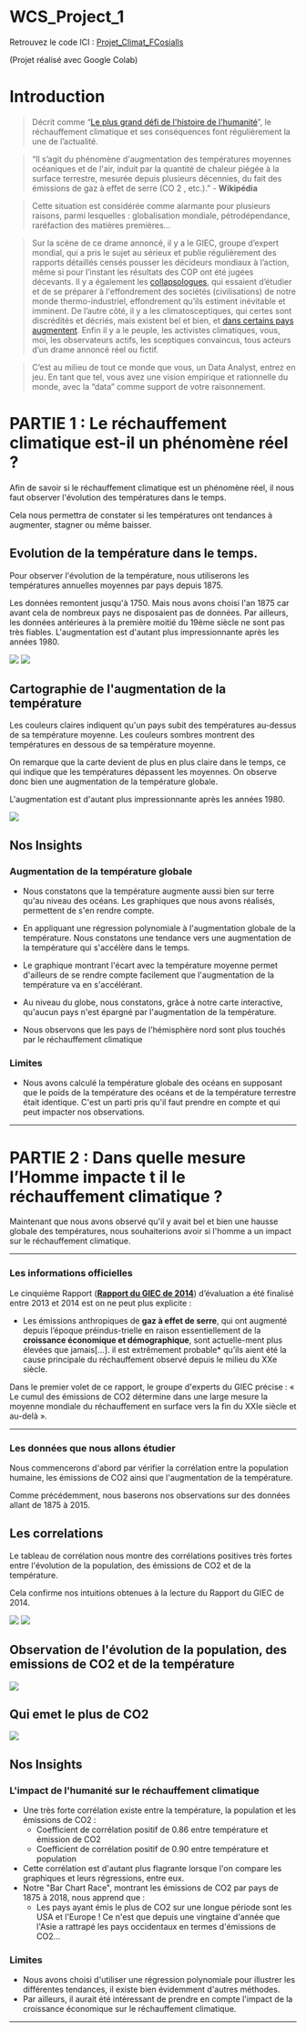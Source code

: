 # WCS_Project_1

Retrouvez le code ICI : [Projet_Climat_FCosialls](https://github.com/Fcosialls/WCS_Project_1/blob/main/projet_Climat_FCosialls.ipynb)

(Projet réalisé avec Google Colab)

# Introduction

> Décrit comme “[Le plus grand défi de l'histoire de l'humanité](https://www.youtube.com/watch?v=wW-acBEjQEM)”, le réchauffement climatique et ses conséquences font régulièrement la une de l’actualité.

> “Il s’agit du phénomène d'augmentation des températures moyennes océaniques et
de l'air, induit par la quantité de chaleur piégée à la surface terrestre, mesurée depuis plusieurs décennies, du fait des émissions de gaz à effet de serre (CO 2 , etc.).” - **Wikipédia**

> Cette situation est considérée comme alarmante pour plusieurs raisons, parmi
lesquelles : globalisation mondiale, pétrodépendance, raréfaction des matières
premières...

> Sur la scène de ce drame annoncé, il y a le GIEC, groupe d’expert mondial, qui a pris le sujet au sérieux et publie régulièrement des rapports détaillés censés pousser les décideurs mondiaux à l’action, même si pour l’instant les résultats des COP ont été jugées décevants. Il y a également les [collapsologues](https://www.youtube.com/watch?v=VrljSX_Fz9I), qui essaient d’étudier et de se préparer à l'effondrement des sociétés (civilisations) de notre monde thermo-industriel, effondrement qu’ils estiment inévitable et imminent. De l’autre côté, il y a les climatosceptiques, qui certes sont discrédités et décriés, mais existent bel et
bien, et [dans certains pays augmentent](https://www.huffingtonpost.fr/2018/04/10/les-climatosceptiques-sont-de-plus-en-plus-nombreux-aux-etats-unis-depuis-que-trump-est-president_a_23406376/). Enfin il y a le peuple, les activistes
climatiques, vous, moi, les observateurs actifs, les sceptiques convaincus, tous
acteurs d’un drame annoncé réel ou fictif.

> C’est au milieu de tout ce monde que vous, un Data Analyst, entrez en jeu. En tant que tel, vous avez une vision empirique et rationnelle du monde, avec la “data” comme support de votre raisonnement.

# **PARTIE 1** : Le réchauffement climatique est-il un phénomène réel ?

Afin de savoir si le réchauffement climatique est un phénomène réel, il nous faut observer l'évolution des températures dans le temps.

Cela nous permettra de constater si les températures ont tendances à augmenter, stagner ou même baisser. 

## Evolution de la température dans le temps.

Pour observer l'évolution de la température, nous utiliserons les températures annuelles moyennes par pays depuis 1875.

Les données remontent jusqu'à 1750. Mais nous avons choisi l'an 1875 car avant cela de nombreux pays ne disposaient pas de données. Par ailleurs, les données antérieures à la première moitié du 19ème siècle ne sont pas très fiables. L'augmentation est d'autant plus impressionnante après les années 1980.

![](https://raw.githubusercontent.com/Fcosialls/FCosialls_Portfolio/main/Projet_1/graph01.png)
![](https://raw.githubusercontent.com/Fcosialls/FCosialls_Portfolio/main/Projet_1/graph02.png)

## Cartographie de l'augmentation de la température

Les couleurs claires indiquent qu'un pays subit des températures au-dessus de sa température moyenne. Les couleurs sombres montrent des températures en dessous de sa température moyenne.

On remarque que la carte devient de plus en plus claire dans le temps, ce qui indique que les températures dépassent les moyennes. On observe donc bien une augmentation de la température globale.

L'augmentation est d'autant plus impressionnante après les années 1980.

![](https://raw.githubusercontent.com/Fcosialls/FCosialls_Portfolio/main/Projet_1/final_5faaf6ee92b69f00abe7416a_380895.gif)

## Nos Insights

### Augmentation de la température globale

*   Nous constatons que la température augmente aussi bien sur terre qu'au niveau des océans. Les graphiques que nous avons réalisés, permettent de s'en rendre compte.
  *   En appliquant une régression polynomiale à l'augmentation globale de la température. Nous constatons une tendance vers une augmentation de la température qui s'accélère dans le temps.
  *   Le graphique montrant l'écart avec la température moyenne permet d'ailleurs de se rendre compte facilement que l'augmentation de la température va en s'accélérant.

*   Au niveau du globe, nous constatons, grâce à notre carte interactive, qu'aucun pays n'est épargné par l'augmentation de la température.
  *   Nous observons que les pays de l'hémisphère nord sont plus touchés par le réchauffement climatique

### Limites

*   Nous avons calculé la température globale des océans en supposant que le poids de la température des océans et de la température terrestre était identique. C'est un parti pris qu'il faut prendre en compte et qui peut impacter nos observations.
---
# **PARTIE 2** : Dans quelle mesure l’Homme impacte t il le réchauffement climatique ?

Maintenant que nous avons observé qu'il y avait bel et bien une hausse globale des températures, nous souhaiterions avoir si l'homme a un impact sur le réchauffement climatique.


---


### Les informations officielles 

Le cinquième Rapport (**[Rapport du GIEC de 2014](https://www.ipcc.ch/site/assets/uploads/2018/02/SYR_AR5_FINAL_full_fr.pdf)**) d’évaluation a été finalisé entre 2013 et 2014 est on ne peut plus explicite :  
*   Les émissions anthropiques de **gaz à effet de serre**, qui ont augmenté depuis l’époque préindus-trielle en raison essentiellement de la **croissance économique et démographique**, sont actuelle-ment plus élevées que jamais[...]. il est extrêmement probable* qu’ils aient été la cause principale du réchauffement observé depuis le milieu du XXe siècle.
 

Dans le premier volet de ce rapport, le groupe d'experts du GIEC précise : « Le cumul des émissions de CO2 détermine dans une large mesure la moyenne mondiale du réchauffement en surface vers la fin du XXIe siècle et au-delà ».


---



### Les données que nous allons étudier

Nous commencerons d'abord par vérifier la corrélation entre la population humaine, les émissions de CO2 ainsi que l'augmentation de la température.

Comme précédemment, nous baserons nos observations sur des données allant de 1875 à 2015.



## Les correlations

Le tableau de corrélation nous montre des corrélations positives très fortes entre l'évolution de la population, des émissions de CO2 et de la température.

Cela confirme nos intuitions obtenues à la lecture du Rapport du GIEC de 2014.

![](https://raw.githubusercontent.com/Fcosialls/FCosialls_Portfolio/main/Projet_1/Annotation%202020-11-10%20213737.png)
![](https://raw.githubusercontent.com/Fcosialls/FCosialls_Portfolio/main/Projet_1/graph03.png)

## Observation de l'évolution de la population, des emissions de CO2 et de la température

![](https://raw.githubusercontent.com/Fcosialls/FCosialls_Portfolio/main/Projet_1/graph04.png)

## Qui emet le plus de CO2
![](https://raw.githubusercontent.com/Fcosialls/FCosialls_Portfolio/main/Projet_1/final_5faaf654fb92d7005e2e007d_482707.gif)

## Nos Insights

### L'impact de l'humanité sur le réchauffement climatique


*   Une très forte corrélation existe entre la température, la population et les émissions de CO2 :
    *   Coefficient de corrélation positif de 0.86 entre température et émission de CO2
    *   Coefficient de corrélation positif de 0.90 entre température et population 
*   Cette corrélation est d'autant plus flagrante lorsque l'on compare les graphiques et leurs régressions, entre eux.
*   Notre "Bar Chart Race", montrant les émissions de CO2 par pays de 1875 à 2018, nous apprend que :
    *    Les pays ayant émis le plus de CO2 sur une longue période sont les USA et l'Europe ! Ce n'est que depuis une vingtaine d'année que l'Asie a rattrapé les pays occidentaux en termes d'émissions de CO2...

### Limites
*   Nous avons choisi d'utiliser une régression polynomiale pour illustrer les différentes tendances, il existe bien évidemment d'autres méthodes.
*   Par ailleurs, il aurait été intéressant de prendre en compte l'impact de la croissance économique sur le réchauffement climatique.

---


